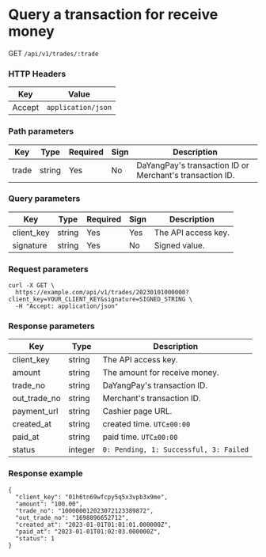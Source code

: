 # Query a transaction for receive money

GET `/api/v1/trades/:trade`

### HTTP Headers <Badge type="tip" text="Header" vertical="top" />

| Key    | Value              |
|--------|--------------------|
| Accept | `application/json` | 

### Path parameters <Badge type="tip" text="Path" vertical="top" />

| Key   | Type   | Required | Sign | Description                                              |                  
|-------|--------|----------|------|----------------------------------------------------------|
| trade | string | Yes      | No   | DaYangPay's transaction ID or Merchant's transaction ID. |

### Query parameters <Badge type="tip" text="Query" vertical="top" />

| Key        | Type   | Required | Sign | Description         |                  
|------------|--------|----------|------|---------------------|
| client_key | string | Yes      | Yes  | The API access key. |
| signature  | string | Yes      | No   | Signed value.       |

### Request parameters

```shell
curl -X GET \
  https://example.com/api/v1/trades/20230101000000?client_key=YOUR_CLIENT_KEY&signature=SIGNED_STRING \
  -H "Accept: application/json"
```

### Response parameters
| Key          | Type    | Description                            | 
|--------------|---------|----------------------------------------|
| client_key   | string  | The API access key.                    |
| amount       | string  | The amount for receive money.          |
| trade_no     | string  | DaYangPay's transaction ID.            |
| out_trade_no | string  | Merchant's transaction ID.             |
| payment_url  | string  | Cashier page URL.                      |
| created_at   | string  | created time. `UTC±00:00`              |
| paid_at      | string  | paid time. `UTC±00:00`                 |
| status       | integer | `0: Pending, 1: Successful, 3: Failed` |


### Response example

```json{8}
{
  "client_key": "01h6tn69wfcpy5q5x3vpb3x9me",
  "amount": "100.00",
  "trade_no": "100000012023072123389872",
  "out_trade_no": "1698896652712",
  "created_at": "2023-01-01T01:01:01.000000Z",
  "paid_at": "2023-01-01T01:02:03.000000Z",
  "status": 1
}
```
